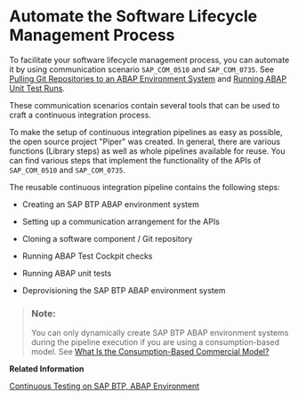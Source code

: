 <!-- loioe342c2497fe54bf890688d2d44c4dcff -->

# Automate the Software Lifecycle Management Process

To facilitate your software lifecycle management process, you can automate it by using communication scenario `SAP_COM_0510` and `SAP_COM_0735`. See [Pulling Git Repositories to an ABAP Environment System](pulling-git-repositories-to-an-abap-environment-system-80a8d52.md) and [Running ABAP Unit Test Runs](running-abap-unit-test-runs-cdd19e3.md).

These communication scenarios contain several tools that can be used to craft a continuous integration process.

To make the setup of continuous integration pipelines as easy as possible, the open source project "Piper" was created. In general, there are various functions \(Library steps\) as well as whole pipelines available for reuse. You can find various steps that implement the functionality of the APIs of `SAP_COM_0510` and `SAP_COM_0735`.

The reusable continuous integration pipeline contains the following steps:

-   Creating an SAP BTP ABAP environment system

-   Setting up a communication arrangement for the APIs

-   Cloning a software component / Git repository

-   Running ABAP Test Cockpit checks

-   Running ABAP unit tests
-   Deprovisioning the SAP BTP ABAP environment system


> ### Note:  
> You can only dynamically create SAP BTP ABAP environment systems during the pipeline execution if you are using a consumption-based model. See [What Is the Consumption-Based Commercial Model?](https://help.sap.com/products/BTP/65de2977205c403bbc107264b8eccf4b/7047eb4a15a84ac7be3c8612179e6d1f.html)

**Related Information**  


[Continuous Testing on SAP BTP, ABAP Environment](https://www.project-piper.io/scenarios/abapEnvironmentTest/)

